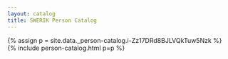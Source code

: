 ```yaml
---
layout: catalog
title: SWERIK Person Catalog
---
```

{% assign p = site.data._person-catalog.i-Zz17DRd8BJLVQkTuw5Nzk %}
{% include person-catalog.html p=p %}

